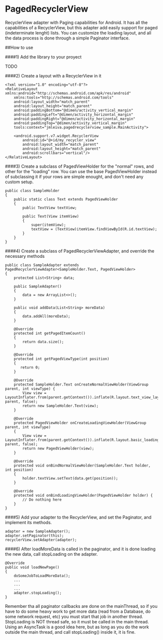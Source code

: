 # PagedRecyclerView
RecyclerView adapter with Paging capabilities for Android.
It has all the capabilities of a RecyclerView, but this adapter add easily support for paged (indeterminate lenght) lists.
You can customize the loading layout, and all the data process is done through a simple Paginator interface.

##How to use

####1) Add the library to your proyect

TODO

####2) Create a layout with a RecyclerView in it

```
<?xml version="1.0" encoding="utf-8"?>
<RelativeLayout xmlns:android="http://schemas.android.com/apk/res/android"
    xmlns:tools="http://schemas.android.com/tools"
    android:layout_width="match_parent"
    android:layout_height="match_parent"
    android:paddingBottom="@dimen/activity_vertical_margin"
    android:paddingLeft="@dimen/activity_horizontal_margin"
    android:paddingRight="@dimen/activity_horizontal_margin"
    android:paddingTop="@dimen/activity_vertical_margin"
    tools:context="jmleiva.pagedrecyclerview_sample.MainActivity">

    <android.support.v7.widget.RecyclerView
        android:id="@+id/my_recycler_view"
        android:layout_width="match_parent"
        android:layout_height="match_parent"
        android:scrollbars="vertical"/>
</RelativeLayout>
```

####3) Create a subclass of PagedViewHolder for the "normal" rows, and other for the "loading" row. You can use the base PagedViewHolder instead of subclassing it if your rows are simple enought, and don't need any custom setup.

```
public class SampleHolder
{
    public static class Text extends PagedViewHolder
    {
        public TextView textView;

        public Text(View itemView)
        {
            super(itemView);
            textView = (TextView)itemView.findViewById(R.id.textView);
        }
    }
}
```

####4) Create a subclass of PagedRecyclerViewAdapter, and override the necessary methods

```
public class SampleAdapter extends PagedRecyclerViewAdapter<SampleHolder.Text, PagedViewHolder>
{
    protected List<String> data;

    public SampleAdapter()
    {
        data = new ArrayList<>();
    }

    public void addData(List<String> moreData)
    {
        data.addAll(moreData);
    }

    @Override
    protected int getPagedItemCount()
    {
        return data.size();
    }

    @Override
    protected int getPagedViewType(int position)
    {
       return 0;
    }

    @Override
    protected SampleHolder.Text onCreateNormalViewHolder(ViewGroup parent, int viewType) {
        View view = LayoutInflater.from(parent.getContext()).inflate(R.layout.text_view_layout, parent, false);
        return new SampleHolder.Text(view);
    }

    @Override
    protected PagedViewHolder onCreateLoadingViewHolder(ViewGroup parent, int viewType)
    {
        View view = LayoutInflater.from(parent.getContext()).inflate(R.layout.basic_loading_layout, parent, false);
        return new PagedViewHolder(view);
    }

    @Override
    protected void onBindNormalViewHolder(SampleHolder.Text holder, int position)
    {
        holder.textView.setText(data.get(position));
    }

    @Override
    protected void onBindLoadingViewHolder(PagedViewHolder holder) {
        // Do nothing here
    }
}
```

####5) Add your adapter to the RecyclerView, and set the Paginator, and implement its methods.

```
adapter = new SampleAdapter();
adapter.setPaginator(this);
recyclerView.setAdapter(adapter);
```

####6) After loadMoreData is called in the paginator, and it is done loading the new data, call stopLoading on the adapter.

```
@Override
public void loadNewPage()
{
    doSomeJobToLoadMoreData();
    ...
    ...
    ...
    adapter.stopLoading();
}
```

Remember tha all paginator callbacks are done on the mainThread, so if you have to do some heavy work to get more data (read from a Database, do some network request, etc) you must start that job in another thread.
StopLoading is NOT thread safe, so it must be called in the main thread.
Using an AsyncTask is a good idea here, but as long as you do the work outside the main thread, and call stopLoading() inside it, it is fine.
